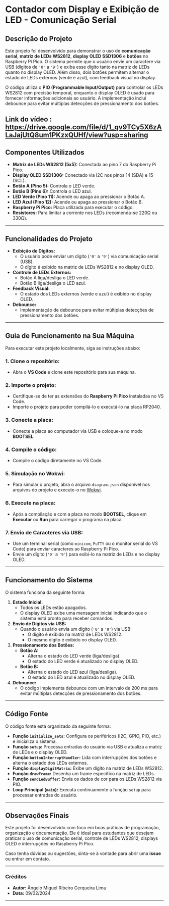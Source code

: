 # Contador com Display e Exibição de LED - Comunicação Serial
## Descrição do Projeto
Este projeto foi desenvolvido para demonstrar o uso de **comunicação serial**, **matriz de LEDs WS2812**, **display OLED SSD1306** e **botões** no Raspberry Pi Pico. O sistema permite que o usuário envie um caractere via USB (dígitos de `'0'` a `'9'`) e exiba esse dígito tanto na matriz de LEDs quanto no display OLED. Além disso, dois botões permitem alternar o estado de LEDs externos (verde e azul), com feedback visual no display.

O código utiliza o **PIO (Programmable Input/Output)** para controlar os LEDs WS2812 com precisão temporal, enquanto o display OLED é usado para fornecer informações adicionais ao usuário. A implementação inclui debounce para evitar múltiplas detecções de pressionamento dos botões.

Link do vídeo : https://drive.google.com/file/d/1_qv9TCy5X6zALaJajUtQ8um1PKzxQUHf/view?usp=sharing
---
## Componentes Utilizados
- **Matriz de LEDs WS2812 (5x5):** Conectada ao pino 7 do Raspberry Pi Pico.
- **Display OLED SSD1306:** Conectado via I2C nos pinos 14 (SDA) e 15 (SCL).
- **Botão A (Pino 5):** Controla o LED verde.
- **Botão B (Pino 6):** Controla o LED azul.
- **LED Verde (Pino 11):** Acende ou apaga ao pressionar o Botão A.
- **LED Azul (Pino 12):** Acende ou apaga ao pressionar o Botão B.
- **Raspberry Pi Pico:** Placa utilizada para executar o código.
- **Resistores:** Para limitar a corrente nos LEDs (recomenda-se 220Ω ou 330Ω).
---
## Funcionalidades do Projeto
- **Exibição de Dígitos:**
  - O usuário pode enviar um dígito (`'0'` a `'9'`) via comunicação serial (USB).
  - O dígito é exibido na matriz de LEDs WS2812 e no display OLED.
- **Controle de LEDs Externos:**
  - Botão A liga/desliga o LED verde.
  - Botão B liga/desliga o LED azul.
- **Feedback Visual:**
  - O estado dos LEDs externos (verde e azul) é exibido no display OLED.
- **Debounce:**
  - Implementação de debounce para evitar múltiplas detecções de pressionamento dos botões.
---
## Guia de Funcionamento na Sua Máquina
Para executar este projeto localmente, siga as instruções abaixo:
### 1. **Clone o repositório:**
   - Abra o **VS Code** e clone este repositório para sua máquina.
### 2. **Importe o projeto:**
   - Certifique-se de ter as extensões do **Raspberry Pi Pico** instaladas no VS Code.
   - Importe o projeto para poder compilá-lo e executá-lo na placa RP2040.
### 3. **Conecte a placa:**
   - Conecte a placa ao computador via USB e coloque-a no modo **BOOTSEL**.
### 4. **Compile o código:**
   - Compile o código diretamente no VS Code.
### 5. **Simulação no Wokwi:**
   - Para simular o projeto, abra o arquivo `diagram.json` disponível nos arquivos do projeto e execute-o no [Wokwi](https://wokwi.com).
### 6. **Execute na placa:**
   - Após a compilação e com a placa no modo **BOOTSEL**, clique em **Executar** ou **Run** para carregar o programa na placa.
### 7. **Envio de Caracteres via USB:**
   - Use um terminal serial (como `minicom`, `PuTTY` ou o monitor serial do VS Code) para enviar caracteres ao Raspberry Pi Pico.
   - Envie um dígito (`'0'` a `'9'`) para exibi-lo na matriz de LEDs e no display OLED.
---
## Funcionamento do Sistema
O sistema funciona da seguinte forma:
1. **Estado Inicial:**
   - Todos os LEDs estão apagados.
   - O display OLED exibe uma mensagem inicial indicando que o sistema está pronto para receber comandos.
2. **Envio de Dígitos via USB:**
   - Quando o usuário envia um dígito (`'0'` a `'9'`) via USB:
     - O dígito é exibido na matriz de LEDs WS2812.
     - O mesmo dígito é exibido no display OLED.
3. **Pressionamento dos Botões:**
   - **Botão A:**
     - Alterna o estado do LED verde (liga/desliga).
     - O estado do LED verde é atualizado no display OLED.
   - **Botão B:**
     - Alterna o estado do LED azul (liga/desliga).
     - O estado do LED azul é atualizado no display OLED.
4. **Debounce:**
   - O código implementa debounce com um intervalo de 200 ms para evitar múltiplas detecções de pressionamento dos botões.
---
## Código Fonte
O código fonte está organizado da seguinte forma:
- **Função `initialize_sets`:** Configura os periféricos (I2C, GPIO, PIO, etc.) e inicializa o sistema.
- **Função `setup`:** Processa entradas do usuário via USB e atualiza a matriz de LEDs e o display OLED.
- **Função `buttonInterruptHandler`:** Lida com interrupções dos botões e alterna o estado dos LEDs externos.
- **Função `displayDigitMatrix`:** Exibe um dígito na matriz de LEDs WS2812.
- **Função `drawFrame`:** Desenha um frame específico na matriz de LEDs.
- **Função `sendLedBuffer`:** Envia os dados de cor para os LEDs WS2812 via PIO.
- **Loop Principal (`main`):** Executa continuamente a função `setup` para processar entradas do usuário.
---
## Observações Finais
Este projeto foi desenvolvido com foco em boas práticas de programação, organização e documentação. Ele é ideal para estudantes que desejam praticar o uso de comunicação serial, controle de LEDs WS2812, displays OLED e interrupções no Raspberry Pi Pico.

Caso tenha dúvidas ou sugestões, sinta-se à vontade para abrir uma **issue** ou entrar em contato.

---
### Créditos
- **Autor:** Ângelo Miguel Ribeiro Cerqueira Lima
- **Data:** 09/02/2024
---
